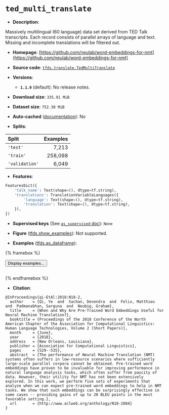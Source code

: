 <div itemscope itemtype="http://schema.org/Dataset">
  <div itemscope itemprop="includedInDataCatalog" itemtype="http://schema.org/DataCatalog">
    <meta itemprop="name" content="TensorFlow Datasets" />
  </div>
  <meta itemprop="name" content="ted_multi_translate" />
  <meta itemprop="description" content="Massively multilingual (60 language) data set derived from TED Talk transcripts.&#10;Each record consists of parallel arrays of language and text. Missing and&#10;incomplete translations will be filtered out.&#10;&#10;To use this dataset:&#10;&#10;```python&#10;import tensorflow_datasets as tfds&#10;&#10;ds = tfds.load(&#x27;ted_multi_translate&#x27;, split=&#x27;train&#x27;)&#10;for ex in ds.take(4):&#10;  print(ex)&#10;```&#10;&#10;See [the guide](https://www.tensorflow.org/datasets/overview) for more&#10;informations on [tensorflow_datasets](https://www.tensorflow.org/datasets).&#10;&#10;" />
  <meta itemprop="url" content="https://www.tensorflow.org/datasets/catalog/ted_multi_translate" />
  <meta itemprop="sameAs" content="https://github.com/neulab/word-embeddings-for-nmt" />
  <meta itemprop="citation" content="@InProceedings{qi-EtAl:2018:N18-2,&#10;  author    = {Qi, Ye  and  Sachan, Devendra  and  Felix, Matthieu  and  Padmanabhan, Sarguna  and  Neubig, Graham},&#10;  title     = {When and Why Are Pre-Trained Word Embeddings Useful for Neural Machine Translation?},&#10;  booktitle = {Proceedings of the 2018 Conference of the North American Chapter of the Association for Computational Linguistics: Human Language Technologies, Volume 2 (Short Papers)},&#10;  month     = {June},&#10;  year      = {2018},&#10;  address   = {New Orleans, Louisiana},&#10;  publisher = {Association for Computational Linguistics},&#10;  pages     = {529--535},&#10;  abstract  = {The performance of Neural Machine Translation (NMT) systems often suffers in low-resource scenarios where sufficiently large-scale parallel corpora cannot be obtained. Pre-trained word embeddings have proven to be invaluable for improving performance in natural language analysis tasks, which often suffer from paucity of data. However, their utility for NMT has not been extensively explored. In this work, we perform five sets of experiments that analyze when we can expect pre-trained word embeddings to help in NMT tasks. We show that such embeddings can be surprisingly effective in some cases -- providing gains of up to 20 BLEU points in the most favorable setting.},&#10;  url       = {http://www.aclweb.org/anthology/N18-2084}&#10;}" />
</div>

# `ted_multi_translate`

*   **Description**:

Massively multilingual (60 language) data set derived from TED Talk transcripts.
Each record consists of parallel arrays of language and text. Missing and
incomplete translations will be filtered out.

*   **Homepage**:
    [https://github.com/neulab/word-embeddings-for-nmt](https://github.com/neulab/word-embeddings-for-nmt)

*   **Source code**:
    [`tfds.translate.TedMultiTranslate`](https://github.com/tensorflow/datasets/tree/master/tensorflow_datasets/translate/ted_multi.py)

*   **Versions**:

    *   **`1.1.0`** (default): No release notes.

*   **Download size**: `335.91 MiB`

*   **Dataset size**: `752.30 MiB`

*   **Auto-cached**
    ([documentation](https://www.tensorflow.org/datasets/performances#auto-caching)):
    No

*   **Splits**:

Split          | Examples
:------------- | -------:
`'test'`       | 7,213
`'train'`      | 258,098
`'validation'` | 6,049

*   **Features**:

```python
FeaturesDict({
    'talk_name': Text(shape=(), dtype=tf.string),
    'translations': TranslationVariableLanguages({
        'language': Text(shape=(), dtype=tf.string),
        'translation': Text(shape=(), dtype=tf.string),
    }),
})
```

*   **Supervised keys** (See
    [`as_supervised` doc](https://www.tensorflow.org/datasets/api_docs/python/tfds/load#args)):
    `None`

*   **Figure**
    ([tfds.show_examples](https://www.tensorflow.org/datasets/api_docs/python/tfds/visualization/show_examples)):
    Not supported.

*   **Examples**
    ([tfds.as_dataframe](https://www.tensorflow.org/datasets/api_docs/python/tfds/as_dataframe)):

<!-- mdformat off(HTML should not be auto-formatted) -->

{% framebox %}

<button id="displaydataframe">Display examples...</button>
<div id="dataframecontent" style="overflow-x:scroll"></div>
<script src="https://www.gstatic.com/external_hosted/jquery2.min.js"></script>
<script>
var url = "https://storage.googleapis.com/tfds-data/visualization/dataframe/ted_multi_translate-1.1.0.html";
$(document).ready(() => {
  $("#displaydataframe").click((event) => {
    // Disable the button after clicking (dataframe loaded only once).
    $("#displaydataframe").prop("disabled", true);

    // Pre-fetch and display the content
    $.get(url, (data) => {
      $("#dataframecontent").html(data);
    }).fail(() => {
      $("#dataframecontent").html(
        'Error loading examples. If the error persist, please open '
        + 'a new issue.'
      );
    });
  });
});
</script>

{% endframebox %}

<!-- mdformat on -->

*   **Citation**:

```
@InProceedings{qi-EtAl:2018:N18-2,
  author    = {Qi, Ye  and  Sachan, Devendra  and  Felix, Matthieu  and  Padmanabhan, Sarguna  and  Neubig, Graham},
  title     = {When and Why Are Pre-Trained Word Embeddings Useful for Neural Machine Translation?},
  booktitle = {Proceedings of the 2018 Conference of the North American Chapter of the Association for Computational Linguistics: Human Language Technologies, Volume 2 (Short Papers)},
  month     = {June},
  year      = {2018},
  address   = {New Orleans, Louisiana},
  publisher = {Association for Computational Linguistics},
  pages     = {529--535},
  abstract  = {The performance of Neural Machine Translation (NMT) systems often suffers in low-resource scenarios where sufficiently large-scale parallel corpora cannot be obtained. Pre-trained word embeddings have proven to be invaluable for improving performance in natural language analysis tasks, which often suffer from paucity of data. However, their utility for NMT has not been extensively explored. In this work, we perform five sets of experiments that analyze when we can expect pre-trained word embeddings to help in NMT tasks. We show that such embeddings can be surprisingly effective in some cases -- providing gains of up to 20 BLEU points in the most favorable setting.},
  url       = {http://www.aclweb.org/anthology/N18-2084}
}
```
